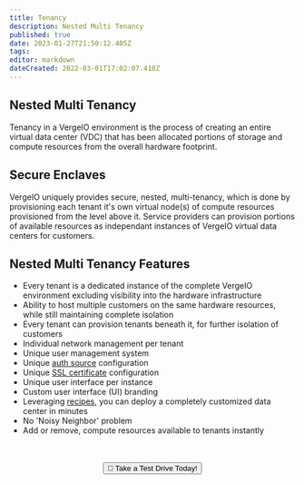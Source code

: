 ```yaml
---
title: Tenancy
description: Nested Multi Tenancy
published: true
date: 2023-01-27T21:50:12.405Z
tags: 
editor: markdown
dateCreated: 2022-03-01T17:02:07.410Z
---
```


## Nested Multi Tenancy

Tenancy in a VergeIO environment is the process of creating an entire virtual data center (VDC) that has been allocated portions of storage and compute resources from the overall hardware footprint.

## Secure Enclaves

VergeIO uniquely provides secure, nested, multi-tenancy, which is done by provisioning each tenant it's own virtual node(s) of compute resources provisioned from the level above it. Service providers can provision portions of available resources as independant instances of VergeIO virtual data centers for customers.

## Nested Multi Tenancy Features

- Every tenant is a dedicated instance of the complete VergeIO environment excluding visibility into the hardware infrastructure
- Ability to host multiple customers on the same hardware resources, while still maintaining complete isolation
- Every tenant can provision tenants beneath it, for further isolation of customers
- Individual network management per tenant
- Unique user management system
- Unique [auth source](/public/auth) configuration
- Unique [SSL certificate](/public/certificates) configuration
- Unique user interface per instance
- Custom user interface (UI) branding
- Leveraging [recipes](/public/recipes), you can deploy a completely customized data center in minutes
- No 'Noisy Neighbor' problem
- Add or remove, compute resources available to tenants instantly
<br>
<br>
<div style="text-align:center; margin-bottom:5px">
  <a href="https://www.verge.io/test-drive#Demo-Section"><button class="button-cta">🚗 Take a Test Drive Today!</button></a>
</div>